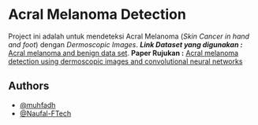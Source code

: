 # Acral Melanoma Detection

Project ini adalah untuk mendeteksi Acral Melanoma (*Skin Cancer in hand and foot*) dengan *Dermoscopic Images*.
***Link Dataset yang digunakan :*** [Acral melanoma and benign data set](https://figshare.com/s/a8c22c09f999f60a81bd).
**Paper Rujukan :** [Acral melanoma detection using dermoscopic images and convolutional neural networks](https://vciba.springeropen.com/articles/10.1186/s42492-021-00091-z)

## Authors

- [@muhfadh](https://www.github.com/muhfadh)
- [@Naufal-FTech](https://github.com/Naufal-FTech)



